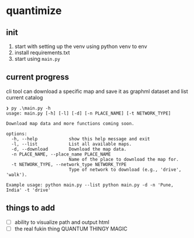 # quantimize

## init
1. start with setting up the venv using python venv to env
2. install requirements.txt
3. start using `main.py`

## current progress
cli tool can download a specific map and save it as graphml dataset and list current catalog

```
❯ py .\main.py -h
usage: main.py [-h] [-l] [-d] [-n PLACE_NAME] [-t NETWORK_TYPE]

Download map data and more functions coming soon.

options:
  -h, --help            show this help message and exit
  -l, --list            List all available maps.
  -d, --download        Download the map data.
  -n PLACE_NAME, --place_name PLACE_NAME
                        Name of the place to download the map for.
  -t NETWORK_TYPE, --network_type NETWORK_TYPE
                        Type of network to download (e.g., 'drive', 'walk').

Example usage: python main.py --list python main.py -d -n 'Pune, India' -t 'drive'
```

## things to add
- [ ] ability to visualize path and output html
- [ ] the real fukin thing QUANTUM THINGY MAGIC  